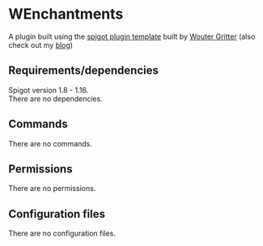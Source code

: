 # WEnchantments
A plugin built using the [spigot plugin template](https://github.com/WouterGritter/Spigot-plugin-template) built by [Wouter Gritter](https://github.com/WouterGritter/) (also check out my [blog](https://blog.woutergritter.me/))

## Requirements/dependencies
Spigot version 1.8 - 1.16.\
There are no dependencies.

## Commands
There are no commands.

## Permissions
There are no permissions.

## Configuration files
There are no configuration files.
